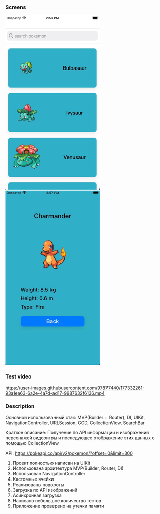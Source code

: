### Screens

<img src="https://github.com/maximvj/pokedexmvp/blob/main/firstScreen.jpg"  width="300" height="550"> <img src="https://github.com/maximvj/pokedexmvp/blob/main/secondScreen.jpg"  width="300" height="550"> 

### Test video

https://user-images.githubusercontent.com/97877440/177332261-93a1ea63-6a2e-4a7d-ad17-9987632f6136.mp4







### Description

Основной использованный стэк: MVP(Builder + Router), DI, UIKit, NavigationController, URLSession, GCD, CollectionView, SearchBar

Краткое описание: Получение по API информации и изображений персонажей видеоигры и последующее отображение этих данных с помощью CollectionView

API: https://pokeapi.co/api/v2/pokemon/?offset=0&limit=300

1. Проект полностью написан на UIKit
2. Использована архитектура MVP(Builder, Router, DI)
3. Использован NavigationController
4. Кастомные ячейки
5. Реализованы повороты
6. Загрузка по API изображений
7. Асинхронная загрузка
8. Написано небольшое количество тестов
9. Приложение проверено на утечки памяти
